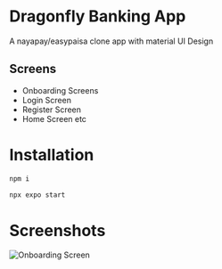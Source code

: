 
# Dragonfly Banking App

A nayapay/easypaisa clone app with material UI Design

## Screens

- Onboarding Screens
- Login Screen
- Register Screen 
- Home Screen etc

# Installation

```bash
npm i 

npx expo start
```
# Screenshots

![Onboarding Screen](https://github.com/Syed-Anas-Ahmed/devfolio/blob/main/src/assets/dragonfly.png)
